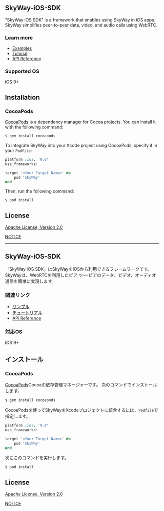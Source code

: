 ## SkyWay-iOS-SDK

"SkyWay iOS SDK" is a framework that enables using SkyWay in iOS apps.<br>
SkyWay simplifies peer-to-peer data, video, and audio calls using WebRTC.

### Learn more
* [Examples](https://github.com/skyway/skyway-ios-sdk/tree/master/examples)
* [Tutorial](https://webrtc.ecl.ntt.com/en/ios-tutorial.html)
* [API Reference](https://webrtc.ecl.ntt.com/en/ios-reference/)

### Supported OS
iOS 9+

## Installation

### CocoaPods

[CocoaPods](https://cocoapods.org) is a dependency manager for Cocoa projects. You can install it with the following command:

```bash
$ gem install cocoapods
```

To integrate SkyWay into your Xcode project using CocoaPods, specify it in your `Podfile`:

```ruby
platform :ios, '9.0'
use_frameworks!

target '<Your Target Name>' do
    pod 'SkyWay'
end
```

Then, run the following command:

```bash
$ pod install
```

## License

[Apache License, Version 2.0](./LICENSE.txt)

[NOTICE](./NOTICE.txt)

---
## SkyWay-iOS-SDK

「SkyWay iOS SDK」はSkyWayをiOSから利用できるフレームワークです。<br>
SkyWayは、WebRTCを利用したピア·ツー·ピアのデータ、ビデオ、オーディオ通信を簡単に実現します。

### 関連リンク
* [サンプル](https://github.com/skyway/skyway-ios-sdk/tree/master/examples)
* [チュートリアル](https://webrtc.ecl.ntt.com/ios-tutorial.html)
* [API Reference](https://webrtc.ecl.ntt.com/ios-reference/)

### 対応OS
iOS 9+

## インストール

### CocoaPods

[CocoaPods](https://cocoapods.org)Cocoaの依存管理マネージャーです。 次のコマンドでインストールします。

```bash
$ gem install cocoapods
```

CocoaPodsを使ってSkyWayをXcodeプロジェクトに統合するには、`Podfile`で指定します。
```ruby
platform :ios, '9.0'
use_frameworks!

target '<Your Target Name>' do
    pod 'SkyWay'
end
```

次にこのコマンドを実行します。

```bash
$ pod install
```

## License

[Apache License, Version 2.0](./LICENSE.txt)

[NOTICE](./NOTICE.txt)
